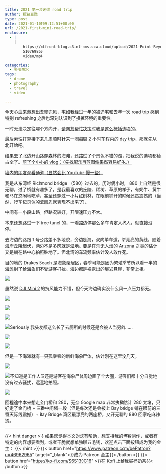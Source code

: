 ```yaml
---
title: 2021 第一次迷你 road trip
author: 椒盐豆豉
type: post
date: 2021-01-10T09:12:51+00:00
url: /2021-first-mini-road-trip/
enclosure:
  - |
    |
        https://mtfront-blog.s3.nl-ams.scw.cloud/upload/2021-Point-Reyes/2021.1_Point_Reyes.mp4
        510769850
        video/mp4
        
categories:
  - 多喝热水
tags:
  - drone
  - photography
  - travel
  - video

---
```

 今天心血来潮想出去兜兜风，宅如我经过一年的被迫宅和去年一次 road trip 感到特别 refreshing 之后也深刻认识到了换换环境的重要性。

一时无法决定往哪个方向开，[请网友帮忙决策时我是这么概括选项的](https://douchi.space/web/@mtfront/105527362302597482)。

最后索性打算接下来几周顺时针来一圈每周 2 小时车程内的 day trip，那就先从北开始吧。

结果去了北边开山路穿森林的海滩，还路过了个景色不错的湖，把我说的选项都给占全了。[剪了个小小的 vlog：（先找配乐再剪图像果然容易好多。）](https://youtu.be/7oVbblfb4vI)

[墙内的朋友观看通道（显然会比 YouTube 慢一些）](https://mtfront-blog.s3.nl-ams.scw.cloud/upload/2021-Point-Reyes/2021.1_Point_Reyes.mp4)

我是从东湾经 Richmond bridge （580）过去的，历时俩小时。 880 上自然是很无聊，过了桥就有趣多了，是我最喜欢的丘陵、稀树、草原的样子，有奶牛、黄牛和马在悠闲地吃草。甚至还穿过一小片红树林，在眼前铺开的时候还蛮震撼的（当然，行车记录仪的渣画质就表现不出来了）。

中间有一小段山路，但路况较好，开限速压力不大。

本来还想路过一下 tree tunel 的，一看路边停那么多车肯定人挤人，就直接没停。

去海边的路跟 1 号公路差不多地貌，旁边是海，双向单车道，崭亮亮的黄线，随着海岸丘陵起伏，两边不是多肉就是湿地。要是在荒无人烟的 Arizona 之类的估计又是躺在路中心拍照胜地了。但北湾的车流频率估计没人敢作死。

目的地的 Drakes Beach 是海象聚居区，春季可能是因为繁殖季节所以看一半的海滩封了给海象们不受游客打扰。海边都是裸露出的层岩悬崖，非常上相。

![](https://mtfront-blog.s3.nl-ams.scw.cloud/upload/2021-Point-Reyes/PXL_20210109_230915883-01.jpg)

虽然说 [DJI Mini 2](https://blog.douchi.space/?p=323) 的抗风能力不错，但今天海边确实没什么风一点压力都无。

![](https://mtfront-blog.s3.nl-ams.scw.cloud/upload/2021-Point-Reyes/Photo_6553640_DJI_40_jpg_4976912_0_202119151538_photo_original-01.jpg)

![](https://mtfront-blog.s3.nl-ams.scw.cloud/upload/2021-Point-Reyes/Photo_6553642_DJI_42_jpg_4334121_0_202119151630_photo_original-01.jpg)

![](https://mtfront-blog.s3.nl-ams.scw.cloud/upload/2021-Point-Reyes/Photo_6553656_DJI_56_jpg_4635385_0_202119152336_photo_original-01.jpg)



![Seriously 我头发都这么长了去厕所的时候还是会被人当男的……](https://mtfront-blog.s3.nl-ams.scw.cloud/upload/2021-Point-Reyes/Photo_6553657_DJI_57_jpg_4629869_0_202119152516_photo_original-01.jpg)

![](https://mtfront-blog.s3.nl-ams.scw.cloud/upload/2021-Point-Reyes/Photo_6553659_DJI_59_jpg_5097118_0_202119152638_photo_original-01.jpg)

![](https://mtfront-blog.s3.nl-ams.scw.cloud/upload/2021-Point-Reyes/PXL_20210109_233144511-01.jpg)

但是一下海滩就有一只孤零零的新鲜海象尸体，估计刚在这里没几天。

![](https://mtfront-blog.s3.nl-ams.scw.cloud/upload/2021-Point-Reyes/PXL_20210109_230908113.jpg)

![不知道是工作人员还是游客在海象尸体周边画了个大圈，游客们都十分自觉地没有过去骚扰，远远地拍照。](https://mtfront-blog.s3.nl-ams.scw.cloud/upload/2021-Point-Reyes/PXL_20210109_230942925-01.jpg)

![](https://mtfront-blog.s3.nl-ams.scw.cloud/upload/2021-Point-Reyes/Photo_6553650_DJI_50_jpg_4196515_0_202119152052_photo_original-01.jpg)

回程途中本来想走金门桥和 280，无奈 Google map 非常执拗估计 280 太堵，只好走了金门桥 + 三番中间堵一段（但是每次还是会被上 Bay bridge 铺在眼前的三番天际线震撼）+ Bay Bridge 湾区最漂亮的两座桥，又开无聊的 880 回家吃麻辣烫。

---
{{< hint danger >}}
如果您觉得本文对您有帮助，想支持我的博客创作，或者有特定的内容想要看到，或者干脆就想单独聊五毛钱，欢迎点击下面按钮成为我的金主：
{{< /hint >}}
{{< button href="https://www.patreon.com/bePatron?u=46962965" target="_blank">}}成为 Patreon 金主{{< /button >}}
{{< button href="https://ko-fi.com/S6S130C16" >}}在 Kofi 上给我买杯奶茶{{< /button >}}